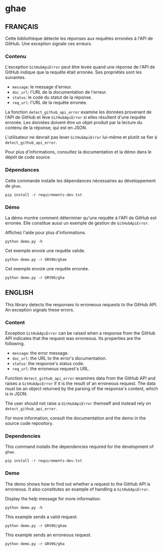 # ghae

## FRANÇAIS

Cette bibliothèque détecte les réponses aux requêtes erronées à l'API de
GitHub. Une exception signale ces erreurs.

### Contenu

L'exception `GitHubApiError` peut être levée quand une réponse de l'API de
GitHub indique que la requête était erronée. Ses propriétés sont les suivantes.

* `message`: le message d'erreur.
* `doc_url`: l'URL de la documentation de l'erreur.
* `status`: le code du statut de la réponse.
* `req_url`: l'URL de la requête erronée.

La fonction `detect_github_api_error` examine les données provenant de l'API de
GitHub et lève `GitHubApiError` si elles résultent d'une requête erronée. Les
données doivent être un objet produit par la lecture du contenu de la réponse,
qui est en JSON.

L'utilisateur ne devrait pas lever `GitHubApiError` lui-même et plutôt se fier
à `detect_github_api_error`.

Pour plus d'informations, consultez la documentation et la démo dans le dépôt
de code source.

### Dépendances

Cette commande installe les dépendances nécessaires au développement de `ghae`.
```
pip install -r requirements-dev.txt
```

### Démo

La démo montre comment déterminer qu'une requête à l'API de GitHub est erronée.
Elle constitue aussi un exemple de gestion de `GitHubApiError`.

Affichez l'aide pour plus d'informations.
```
python demo.py -h
```

Cet exemple envoie une requête valide.
```
python demo.py -r GRV96/ghae
```

Cet exemple envoie une requête erronée.
```
python demo.py -r GRV96/gha
```

## ENGLISH

This library detects the responses to erroneous requests to the GitHub API. An
exception signals these errors.

### Content

Exception `GitHubApiError` can be raised when a response from the GitHub API
indicates that the request was erroneous. Its properties are the following.

* `message`: the error message.
* `doc_url`: the URL to the error's documentation.
* `status`: the response's status code.
* `req_url`: the erroneous request's URL.

Function `detect_github_api_error` examines data from the GitHub API and raises
a `GitHubApiError` if it is the result of an erroneous request. The data must
be an object returned by the parsing of the response's content, which is in
JSON.

The user should not raise a `GitHubApiError` themself and instead rely on
`detect_github_api_error`.

For more information, consult the documentation and the demo in the source code
repository.

### Dependencies

This command installs the dependencies required for the development of `ghae`.
```
pip install -r requirements-dev.txt
```

### Demo

The demo shows how to find out whether a request to the GitHub API is
erroneous. It also constitutes an example of handling a `GitHubApiError`.

Display the help message for more information.
```
python demo.py -h
```

This example sends a valid request.
```
python demo.py -r GRV96/ghae
```

This example sends an erroneous request.
```
python demo.py -r GRV96/gha
```
